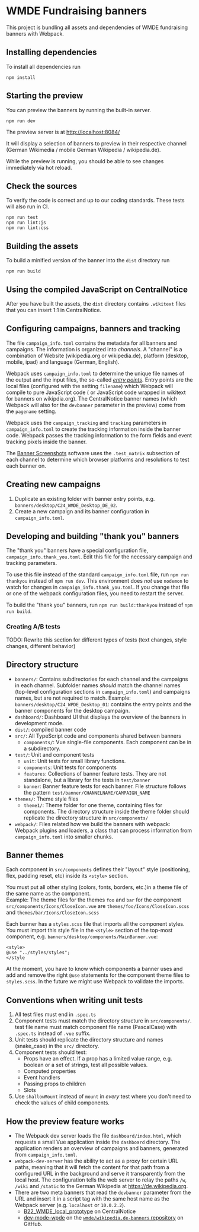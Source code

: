 # WMDE Fundraising banners

This project is bundling all assets and dependencies of WMDE fundraising banners with Webpack.

## Installing dependencies

To install all dependencies run

    npm install

## Starting the preview

You can preview the banners by running the built-in server.

    npm run dev

The preview server is at [http://localhost:8084/](http://localhost:8084/)

It will display a selection of banners to preview in their respective channel (German Wikimedia / mobile German Wikipedia / wikipedia.de).

While the preview is running, you should be able to see changes immediately via hot reload.

## Check the sources

To verify the code is correct and up to our coding standards. These tests will also run in CI.

    npm run test
    npm run lint:js
    npm run lint:css

## Building the assets

To build a minified version of the banner into the `dist` directory run

    npm run build

## Using the compiled JavaScript on CentralNotice

After you have built the assets, the `dist` directory contains `.wikitext`
files that you can insert 1:1 in CentralNotice.

## Configuring campaigns, banners and tracking

The file `campaign_info.toml` contains the metadata for all banners and
campaigns. The information is organized into *channels*. A "channel" is a
combination of Website (wikipedia.org or wikipedia.de), platform (desktop,
mobile, ipad) and language (German, English).

Webpack uses `campaign_info.toml` to determine the unique file names of the
output and the input files, the so-called *[entry
points](https://webpack.js.org/configuration/entry-context/)*. Entry points are
the local files (configured with the setting `filename`) which Webpack will
compile to pure JavaScript code ( or JavaScript code wrapped in wikitext for
banners on wikipdia.org). The CentralNotice banner names (which Webpack will
also for the `devbanner` parameter in the preview) come from the `pagename`
setting.

Webpack uses the `campaign_tracking` and `tracking` parameters in
`campaign_info.toml` to create the tracking information inside the banner
code. Webpack passes the tracking information to the form fields and event
tracking pixels inside the banner.

The [Banner Screenshots](https://github.com/wmde/banner-screenshots) software
uses the `.test_matrix` subsection of each channel to determine which browser
platforms and resolutions to test each banner on.

## Creating new campaigns
1. Duplicate an existing folder with banner entry points, e.g. `banners/desktop/C24_WMDE_Desktop_DE_02`.
2. Create a new campaign and its banner configuration in `campaign_info.toml`.

## Developing and building "thank you" banners

The "thank you" banners have a special configuration file, `campaign_info.thank_you.toml`.
Edit this file for the necessary campaign and tracking parameters.

To use this file instead of the standard `campaign_info.toml` file, run `npm run thankyou` instead of `npm run dev`.
This environment does *not* use `nodemon` to watch for changes in `campaign_info.thank_you.toml`.
If you change that file or one of the webpack configuration files, you need to restart the server.

To build the "thank you" banners, run `npm run build:thankyou` instead of `npm run build`.

### Creating A/B tests

TODO: Rewrite this section for different types of tests (text changes,
style changes, different behavior)

## Directory structure

- `banners/`: Contains subdirectories for each channel and the campaigns in each channel. Subfolder names *should* match the channel names
	(top-level configuration sections in `campaign_info.toml`) and campaigns names, but are
	not required to match.  Example: `banners/desktop/C24_WPDE_Desktop_01`: contains the entry points and the banner components for
	the desktop campaign.
- `dashboard/`: Dashboard UI that displays the overview of the
  banners in development mode.
- `dist/`: compiled banner code
- `src/`: All TypeScript code and components shared between banners
  - `components/`: Vue single-file components. Each component can be in a
	  subdirectory.
- `test/`: Unit and component tests
  - `unit`: Unit tests for small library functions.
  - `components`: Unit tests for components
  - `features`: Collections of banner feature tests. They are not standalone, but a library for the tests in `test/banner`
  - `banner`: Banner feature tests for each banner. File structure follows the pattern `test/banner/CHANNELNAME/CAMPAIGN_NAME`
- `themes/`: Theme style files
  - `theme1/`: Theme folder for one theme, containing files for components.
     The directory structure inside the theme folder should replicate the 
	 directory structure in `src/components/`
- `webpack/`: Files related how we build the banners with webpack: Webpack
	plugins and loaders, a class that can process information from
	`campaign_info.toml` into smaller chunks.

## Banner themes

Each component in `src/components` defines their "layout" style
(positioning, flex, padding reset, etc) inside its `<style>` section.

You must put all other styling (colors, fonts, borders, etc.)in a theme
file of the same name as the component.  
Example: The theme files for the themes `foo` and `bar` for the component
`src/components/Icons/CloseIcon.vue` are
`themes/foo/Icons/CloseIcon.scss` and `themes/bar/Icons/CloseIcon.scss`

Each banner has a `styles.scss` file that imports all the component
styles. You must import this style file in the `<style>` section of the
top-most component, e.g. `banners/desktop/components/MainBanner.vue`:

```
<style>
@use "../styles/styles";
</style
```

At the moment, you have to know which components a banner uses and add and
remove the right `@use` statements for the component theme files to
`styles.scss`. In the future we might use Webpack to validate the imports.

## Conventions when writing unit tests

1. All test files must end in `.spec.ts`
2. Component tests must match the directory structure in `src/components/`.
   test file name must match component file name (PascalCase) with
   `.spec.ts` instead of `.vue` suffix.
3. Unit tests should replicate the directory structure and names
   (snake_case) in the `src/` directory.
4. Component tests should test:
   - Props have an effect. If a prop has a limited value range, e.g.
     boolean or a set of strings, test all possible values.
   - Computed properties
   - Event handlers
   - Passing props to children
   - Slots
5. Use `shallowMount` instead of `mount` in *every* test where you don't
   need to check the values of child components.

## How the preview feature works
* The Webpack dev server loads the file `dashboard/index.html`, which requests a small Vue application inside the `dashboard` directory. The application renders an overview of campaigns and banners, generated from `campaign_info.toml`.
* `webpack-dev-server` has the ability to act as a proxy for certain URL paths, meaning that it will fetch the content for that
  path from a configured URL in the background and serve it transparently from the local host. The configuration tells the web server to relay the paths `/w`, `/wiki` and `/static` to the German Wikipedia at https://de.wikipedia.org. 
* There are two meta banners that read the `devbanner` parameter from the URL and insert it in a script tag with the same host name as the Webpack server (e.g. `localhost` or `10.0.2.2`).
  * [B22_WMDE_local_prototype](https://meta.wikimedia.org/wiki/Special:CentralNoticeBanners/edit/B22_WMDE_local_prototype) on CentralNotice
  * [dev-mode-wpde](https://github.com/wmde/wikipedia.de-banners/blob/master/dev-mode-wpde.js) on the [`wmde/wikipedia.de-banners` repository](https://github.com/wmde/wikipedia.de-banners) on GitHub.

